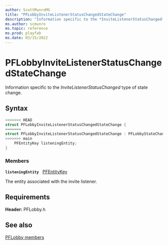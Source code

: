 ```yaml
---
author: ScottMunroMS
title: "PFLobbyInviteListenerStatusChangedStateChange"
description: "Information specific to the *InviteListenerStatusChanged* type of state change."
ms.author: scmunro
ms.topic: reference
ms.prod: playfab
ms.date: 03/15/2022
---
```


# PFLobbyInviteListenerStatusChangedStateChange  

Information specific to the *InviteListenerStatusChanged* type of state change.  

## Syntax  
  
```cpp
<<<<<<< HEAD
struct PFLobbyInviteListenerStatusChangedStateChange {  
=======
struct PFLobbyInviteListenerStatusChangedStateChange : PFLobbyStateChange {  
>>>>>>> main
    PFEntityKey listeningEntity;  
}  
```
  
### Members  
  
**`listeningEntity`** &nbsp; [PFEntityKey](../../pfmultiplayer/pfentitykey_clientsdk.md)  
  
The entity associated with the invite listener.
  
  
## Requirements  
  
**Header:** PFLobby.h
  
## See also  
[PFLobby members](../pflobby_members.md)  

  
  
